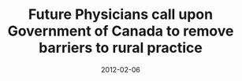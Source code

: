 ---
title: "Future Physicians call upon Government of Canada to remove barriers to rural practice"
link: "/files/press-releases/archived/Press Release - Lobby Day EN.pdf"
month: "Feb"
year: 2012
date: 2012-02-06
day: 6
lang: "en"
---